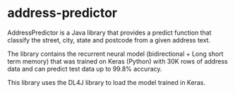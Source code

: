 # address-predictor

 AddressPredictor is a Java library that provides a predict function that classify
 the street, city, state and postcode from a given address text.
 
 The library contains the recurrent neural model (bidirectional + Long short term memory) that was trained on Keras (Python) with 30K rows of address data and can predict
 test data up to 99.8% accuracy.
 
 This library uses the DL4J library to load the model trained in Keras.
